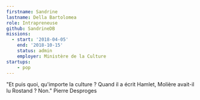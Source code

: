 ```yaml
---
firstname: Sandrine
lastname: Della Bartolomea
role: Intrapreneuse
github: SandrineDB
missions:
  - start: '2018-04-05'
    end: '2018-10-15'
    status: admin
    employer: Ministère de la Culture
startups:
    - pop
---
```


"Et puis quoi, qu'importe la culture ? Quand il a écrit Hamlet, Molière avait-il lu Rostand ? Non." Pierre Desproges
